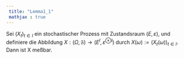 ```yaml
---
 title: "Lemma1_1"
 mathjax : true
---
```

Sei $(X_{t})_{t\in I}$ ein stochastischer Prozess mit Zustandsraum
$(E,\varepsilon)$, und definiere die Abbildung
$X:(\Omega,\mathfrak{F}) \to (E^{I},\varepsilon^{ \otimes I})$ durch
$X(\omega) := (X_{t}(\omega))_{t\in I}$. Dann ist X meßbar.
